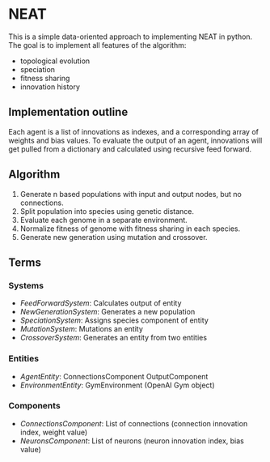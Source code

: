 # NEAT
This is a simple data-oriented approach to implementing
NEAT in python. The goal is to implement all features of
the algorithm: 
* topological evolution
* speciation
* fitness sharing
* innovation history

## Implementation outline
Each agent is a list of innovations as indexes, and
a corresponding array of weights and bias values. To
evaluate the output of an agent, innovations will get
pulled from a dictionary and calculated using recursive
feed forward.

## Algorithm
1. Generate n based populations with input and output
nodes, but no connections.
2. Split population into species using genetic distance. 
3. Evaluate each genome in a separate environment.
4. Normalize fitness of genome with fitness sharing in
each species.
5. Generate new generation using mutation and 
crossover.

## Terms
### Systems
* *FeedForwardSystem*: Calculates output of entity
* *NewGenerationSystem*: Generates a new population
* *SpeciationSystem*: Assigns species component of entity
* *MutationSystem*: Mutations an entity
* *CrossoverSystem*: Generates an entity from two entities

### Entities
* *AgentEntity*: ConnectionsComponent OutputComponent
* *EnvironmentEntity*: GymEnvironment (OpenAI Gym object)

### Components
* *ConnectionsComponent*: List of connections (connection innovation 
index, weight value)
* *NeuronsComponent*: List of neurons (neuron innovation index, bias
value)



